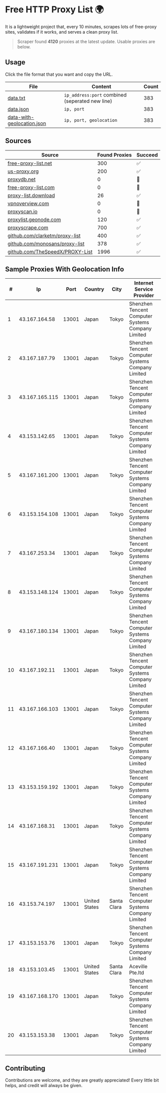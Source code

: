 
# Free HTTP Proxy List 🌍

It is a lightweight project that, every 10 minutes, scrapes lots of free-proxy sites, validates if it works, and serves a clean proxy list.


> Scraper found **4120** proxies at the latest update. Usable proxies are below.

## Usage

Click the file format that you want and copy the URL.


|File|Content|Count|
|----|-------|-----|
|[data.txt](https://raw.githubusercontent.com/themiralay/Proxy-List-World/master/data.txt)|`ip_address:port` combined (seperated new line)|383|
|[data.json](https://raw.githubusercontent.com/themiralay/Proxy-List-World/master/data.json)|`ip, port`|383|
|[data-with-geolocation.json](https://raw.githubusercontent.com/themiralay/Proxy-List-World/master/data-with-geolocation.json)|`ip, port, geolocation`|383|

## Sources

|Source|Found Proxies|Succeed|
|------|-------------|-------|
|[free-proxy-list.net](https://free-proxy-list.net)|300|✅|
|[us-proxy.org](https://www.us-proxy.org)|200|✅|
|[proxydb.net](http://proxydb.net)|0|🚫|
|[free-proxy-list.com](https://free-proxy-list.com/?page=&port=&type%5B%5D=http&type%5B%5D=https&up_time=0&search=Search)|0|🚫|
|[proxy-list.download](https://www.proxy-list.download/HTTP)|26|✅|
|[vpnoverview.com](https://vpnoverview.com/privacy/anonymous-browsing/free-proxy-servers)|0|🚫|
|[proxyscan.io](https://www.proxyscan.io)|0|🚫|
|[proxylist.geonode.com](https://proxylist.geonode.com/api/proxy-list?limit=300&page=1&sort_by=lastChecked&sort_type=desc&protocols=http,https)|120|✅|
|[proxyscrape.com](https://api.proxyscrape.com/v2/?request=displayproxies&protocol=http&timeout=10000&country=all&ssl=all&anonymity=all)|700|✅|
|[github.com/clarketm/proxy-list](https://raw.githubusercontent.com/clarketm/proxy-list/master/proxy-list-raw.txt)|400|✅|
|[github.com/monosans/proxy-list](https://raw.githubusercontent.com/monosans/proxy-list/main/proxies/http.txt)|378|✅|
|[github.com/TheSpeedX/PROXY-List](https://raw.githubusercontent.com/TheSpeedX/PROXY-List/master/http.txt)|1996|✅|


## Sample Proxies With Geolocation Info

|#|Ip|Port|Country|City|Internet Service Provider|
|-|--|----|-------|----|-------------------------|
|1|43.167.164.58|13001|Japan|Tokyo|Shenzhen Tencent Computer Systems Company Limited|
|2|43.167.187.79|13001|Japan|Tokyo|Shenzhen Tencent Computer Systems Company Limited|
|3|43.167.165.115|13001|Japan|Tokyo|Shenzhen Tencent Computer Systems Company Limited|
|4|43.153.142.65|13001|Japan|Tokyo|Shenzhen Tencent Computer Systems Company Limited|
|5|43.167.161.200|13001|Japan|Tokyo|Shenzhen Tencent Computer Systems Company Limited|
|6|43.153.154.108|13001|Japan|Tokyo|Shenzhen Tencent Computer Systems Company Limited|
|7|43.167.253.34|13001|Japan|Tokyo|Shenzhen Tencent Computer Systems Company Limited|
|8|43.153.148.124|13001|Japan|Tokyo|Shenzhen Tencent Computer Systems Company Limited|
|9|43.167.180.134|13001|Japan|Tokyo|Shenzhen Tencent Computer Systems Company Limited|
|10|43.167.192.11|13001|Japan|Tokyo|Shenzhen Tencent Computer Systems Company Limited|
|11|43.167.166.103|13001|Japan|Tokyo|Shenzhen Tencent Computer Systems Company Limited|
|12|43.167.166.40|13001|Japan|Tokyo|Shenzhen Tencent Computer Systems Company Limited|
|13|43.153.159.192|13001|Japan|Tokyo|Shenzhen Tencent Computer Systems Company Limited|
|14|43.167.168.31|13001|Japan|Tokyo|Shenzhen Tencent Computer Systems Company Limited|
|15|43.167.191.231|13001|Japan|Tokyo|Shenzhen Tencent Computer Systems Company Limited|
|16|43.153.74.197|13001|United States|Santa Clara|Shenzhen Tencent Computer Systems Company Limited|
|17|43.153.153.76|13001|Japan|Tokyo|Shenzhen Tencent Computer Systems Company Limited|
|18|43.153.103.45|13001|United States|Santa Clara|Aceville Pte.ltd|
|19|43.167.168.170|13001|Japan|Tokyo|Shenzhen Tencent Computer Systems Company Limited|
|20|43.153.153.38|13001|Japan|Tokyo|Shenzhen Tencent Computer Systems Company Limited|



## Contributing

Contributions are welcome, and they are greatly appreciated! Every
little bit helps, and credit will always be given.

